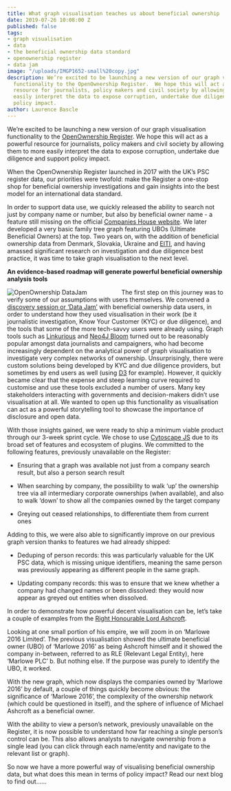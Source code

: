 ```yaml
---
title: What graph visualisation teaches us about beneficial ownership
date: 2019-07-26 10:08:00 Z
published: false
tags:
- graph visualisation
- data
- the beneficial ownership data standard
- openownership register
- data jam
image: "/uploads/IMGP1652-small%20copy.jpg"
description: We’re excited to be launching a new version of our graph visualisation
  functionality to the OpenOwnership Register.  We hope this will act as a powerful
  resource for journalists, policy makers and civil society by allowing them to more
  easily interpret the data to expose corruption, undertake due diligence and support
  policy impact.
author: Laurence Bascle
---
```


We’re excited to be launching a new version of our graph visualisation functionality to the [OpenOwnership Register](https://register.openownership.org/).  We hope this will act as a powerful resource for journalists, policy makers and civil society by allowing them to more easily interpret the data to expose corruption, undertake due diligence and support policy impact.

When the OpenOwnership Register launched in 2017 with the UK’s PSC register data, our priorities were twofold: make the Register a one-stop shop for beneficial ownership investigations and gain insights into the best model for an international data standard.

In order to support data use, we quickly released the ability to search not just by company name or number, but also by beneficial owner name - a feature still missing on the official [Companies House website](https://beta.companieshouse.gov.uk/search/). We later developed a very basic family tree graph featuring UBOs (Ultimate Beneficial Owners) at the top. Two years on, with the addition of beneficial ownership data from Denmark, Slovakia, Ukraine and [EITI](https://eiti.org/beneficial-ownership), and having amassed significant research on investigation and due diligence best practice, it was time to take graph visualisation to the next level.

**An evidence-based roadmap will generate powerful beneficial ownership analysis tools**

<img src="/uploads/image3.jpg"
     alt="OpenOwnership DataJam"
     style="float: left; margin-right: 80px" />

The first step on this journey was to verify some of our assumptions with users themselves. We convened a [discovery session or ‘Data Jam’](https://twitter.com/sheislaurence/status/1123940093679538177) with beneficial ownership data users, in order to understand how they used visualisation in their work (be it journalistic investigation, Know Your Customer (KYC) or due diligence), and the tools that some of the more tech-savvy users were already using. Graph tools such as [Linkurious](https://linkurio.us/) and [Neo4J Bloom](https://neo4j.com/bloom/) turned out to be reasonably popular amongst data journalists and campaigners, who had become increasingly dependent on the analytical power of graph visualisation to investigate very complex networks of ownership. Unsurprisingly, there were custom solutions being developed by KYC and due diligence providers, but sometimes by end users as well (using [D3](https://www.d3-graph-gallery.com/network) for example). However, it quickly became clear that the expense and steep learning curve required to customise and use these tools excluded a number of users. Many key stakeholders interacting with governments and decision-makers didn’t use visualisation at all. We wanted to open up this functionality as visualisation can act as a powerful storytelling tool to showcase the importance of disclosure and open data.

With those insights gained, we were ready to ship a minimum viable product through our 3-week sprint cycle. We chose to use [Cytoscape JS](http://js.cytoscape.org/) due to its broad set of features and ecosystem of plugins. We committed to the following features, previously unavailable on the Register:

* Ensuring that a graph was available not just from a company search result, but also a person search result

* When searching by company, the possibility to walk ‘up’ the ownership tree via all intermediary corporate ownerships (when available), and also to walk ‘down’ to show all the companies owned by the target company

* Greying out ceased relationships, to differentiate them from current ones

Adding to this, we were also able to significantly improve on our previous graph version thanks to features we had already shipped:

* Deduping of person records: this was particularly valuable for the UK PSC data, which is missing unique identifiers, meaning the same person was previously appearing as different people in the same graph.

* Updating company records: this was to ensure that we knew whether a company had changed names or been dissolved: they would now appear as greyed out entities when dissolved.

In order to demonstrate how powerful decent visualisation can be, let’s take a couple of examples from the [Right Honourable Lord Ashcroft](https://en.wikipedia.org/wiki/Michael_Ashcroft).

Looking at one small portion of his empire, we will zoom in on ‘Marlowe 2016 Limited’. The previous visualisation showed the ultimate beneficial owner (UBO) of ‘Marlowe 2016’ as being Ashcroft himself and it showed the company in-between, referred to as RLE (Relevant Legal Entity), here ‘Marlowe PLC’ b. But nothing else. If the purpose was purely to identify the UBO, it worked.

With the new graph, which now displays the companies owned by ‘Marlowe 2016’ by default, a couple of things quickly become obvious: the significance of ‘Marlowe 2016’, the complexity of the ownership network (which could be questioned in itself), and the sphere of influence of Michael Ashcroft as a beneficial owner.

With the ability to view a person’s network, previously unavailable on the Register, it is now possible to understand how far reaching a single person’s control can be. This also allows analysts to navigate ownership from a single lead (you can click through each name/entity and navigate to the relevant list or graph).

So now we have a more powerful way of visualising beneficial ownership data, but what does this mean in terms of policy impact? Read our next blog to find out…...